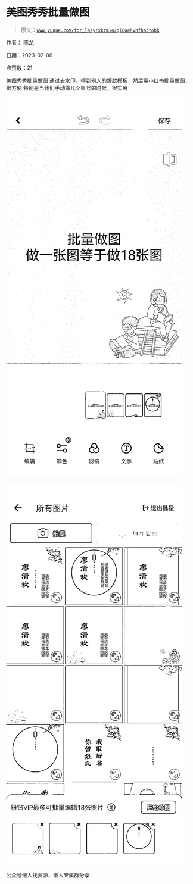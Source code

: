 # 美图秀秀批量做图

> 原文：[`www.yuque.com/for_lazy/xkrm14/gl6oehvhfha3tohk`](https://www.yuque.com/for_lazy/xkrm14/gl6oehvhfha3tohk)

作者： 陈龙

日期：2023-02-06

点赞数：21

美图秀秀批量做图 通过去水印，得到别人的爆款模板，然后用小红书批量做图，很方便 特别是当我们手动做几个账号的时候，很实用

![](img/942c463cdcc6285170676e04d38f9e0b.png)  

![](img/1fd50dedeca55f0e18a0fd0979ed8fb2.png)  

公众号懒人找资源，懒人专属群分享

